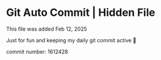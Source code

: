# Git Auto Commit | Hidden File

This file was added Feb 12, 2025

Just for fun and keeping my daily git commit active 🤪

commit number: 1612428

